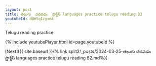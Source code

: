 ```yaml
---
layout: post
title: తెలుగు  చదవడం  ప్రాక్టీస్ languages practice telugu reading 83
youtubeId: dQH5qIzyxmk
---
```

 
 
Telugu reading practice
 
 
 
 
 


{% include youtubePlayer.html id=page.youtubeId %}
 
[Next]({{ site.baseurl }}{% link  split2/_posts/2024-03-25-తెలుగు  చదవడం  ప్రాక్టీస్ languages practice telugu reading 82.md%})
 
